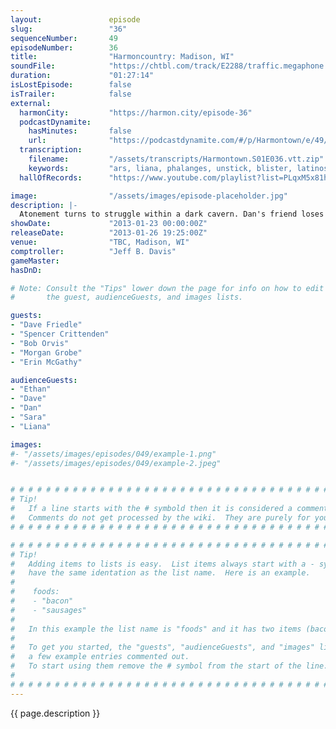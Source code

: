 ```yaml
---
layout:               episode
slug:                 "36"
sequenceNumber:       49
episodeNumber:        36
title:                "Harmoncountry: Madison, WI"
soundFile:            "https://chtbl.com/track/E2288/traffic.megaphone.fm/STA3478816529.mp3?updated=1554336943"
duration:             "01:27:14"
isLostEpisode:        false
isTrailer:            false
external:
  harmonCity:         "https://harmon.city/episode-36"
  podcastDynamite:
    hasMinutes:       false
    url:              "https://podcastdynamite.com/#/p/Harmontown/e/49/36"
  transcription:
    filename:         "/assets/transcripts/Harmontown.S01E036.vtt.zip"
    keywords:         "ars, liana, phalanges, unstick, blister, latinos, orvis, friedel's, lattice, ramon, guadalcanal, ethan, friedel, strands, loins, mcseinfeld, taliban, swordsman, madison, sparks, kidney, frito, toe, rubik, harvintown"
  hallOfRecords:      "https://www.youtube.com/playlist?list=PLqxM5x81hNOYe8b303yiRX8Yk67LoqZMj"

image:                "/assets/images/episode-placeholder.jpg"
description: |-
  Atonement turns to struggle within a dark cavern. Dan's friend loses an appendage. His Improv mentor is there, but Jeff is leaving?! The audience shouts weird things! Latinos are everywhere!
showDate:             "2013-01-23 00:00:00Z"
releaseDate:          "2013-01-26 19:25:00Z"
venue:                "TBC, Madison, WI"
comptroller:          "Jeff B. Davis"
gameMaster:           
hasDnD:               

# Note: Consult the "Tips" lower down the page for info on how to edit
#       the guest, audienceGuests, and images lists.

guests:
- "Dave Friedle"
- "Spencer Crittenden"
- "Bob Orvis"
- "Morgan Grobe"
- "Erin McGathy"

audienceGuests:
- "Ethan"
- "Dave"
- "Dan"
- "Sara"
- "Liana"

images:
#- "/assets/images/episodes/049/example-1.png"
#- "/assets/images/episodes/049/example-2.jpeg"


# # # # # # # # # # # # # # # # # # # # # # # # # # # # # # # # # # # # # # # # # # # # #
# Tip!
#   If a line starts with the # symbold then it is considered a comment.
#   Comments do not get processed by the wiki.  They are purely for your information.
# # # # # # # # # # # # # # # # # # # # # # # # # # # # # # # # # # # # # # # # # # # # #

# # # # # # # # # # # # # # # # # # # # # # # # # # # # # # # # # # # # # # # # # # # # #
# Tip!
#   Adding items to lists is easy.  List items always start with a - symbol and have
#   have the same identation as the list name.  Here is an example.
#
#    foods:
#    - "bacon"
#    - "sausages"
#
#   In this example the list name is "foods" and it has two items (bacon, and sausages).
#
#   To get you started, the "guests", "audienceGuests", and "images" lists below have
#   a few example entries commented out.
#   To start using them remove the # symbol from the start of the line.
#
# # # # # # # # # # # # # # # # # # # # # # # # # # # # # # # # # # # # # # # # # # # # #
---
```


<!-- The episode description will be rendered here -->
{{ page.description }}

<!-- Add your content BELOW here -->
<!-- vvvvvvvvvvvvvvvvvvvvvvvvvvv -->




<!-- ^^^^^^^^^^^^^^^^^^^^^^^^^^^ -->
<!-- Add your content ABOVE here -->

<!-- The episode gallery will be rendered here -->